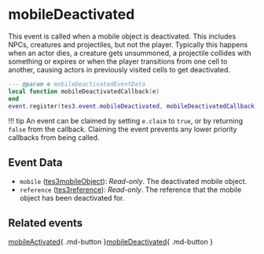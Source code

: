 # mobileDeactivated
<div class="search_terms" style="display: none">mobiledeactivated</div>

<!---
	This file is autogenerated. Do not edit this file manually. Your changes will be ignored.
	More information: https://github.com/MWSE/MWSE/tree/master/docs
-->

This event is called when a mobile object is deactivated. This includes NPCs, creatures and projectiles, but not the player. Typically this happens when an actor dies, a creature gets unsummoned, a projectile collides with something or expires or when the player transitions from one cell to another, causing actors in previously visited cells to get deactivated.

```lua
--- @param e mobileDeactivatedEventData
local function mobileDeactivatedCallback(e)
end
event.register(tes3.event.mobileDeactivated, mobileDeactivatedCallback)
```

!!! tip
	An event can be claimed by setting `e.claim` to `true`, or by returning `false` from the callback. Claiming the event prevents any lower priority callbacks from being called.

## Event Data

* `mobile` ([tes3mobileObject](../../types/tes3mobileObject)): *Read-only*. The deactivated mobile object.
* `reference` ([tes3reference](../../types/tes3reference)): *Read-only*. The reference that the mobile object has been deactivated for.


## Related events

[mobileActivated](../mobileActivated/){ .md-button }[mobileDeactivated](../mobileDeactivated/){ .md-button }

